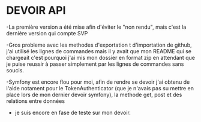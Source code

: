 # DEVOIR API
-La première version a été mise afin d'éviter le "non rendu", mais c'est la dernière version qui compte SVP

-Gros probleme avec les methodes d'exportation t d'importation de github, j'ai utilisé les lignes de commandes mais il y avait que mon README qui se chargeait c'est pourquoi j'ai mis mon dossier en format zip en attendant que je puise reussir à passer simplement par les lignes de commandes sans soucis.

-Symfony est encore flou pour moi, afin de rendre se devoir j'ai obtenu de l'aide notament pour le TokenAuthenticator (que je n'avais pas su mettre en place lors de mon dernier devoir symfony), la methode get, post et des relations entre données 
- je suis encore en fase de teste sur mon devoir.
